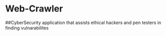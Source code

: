 # Web-Crawler

##CyberSecurity application that assists ethical hackers and pen testers in finding vulnarabilites 
